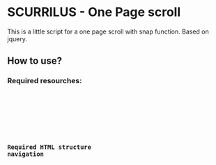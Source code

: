 SCURRILUS - One Page scroll
==================

This is a little script for a one page scroll with snap function.
Based on jquery.

How to use?
------------------


### Required resourches: ###

<code>
	<link rel="stylesheet" href="stylesheets/scurrilus-onepage.css">
	<script src="javascripts/jquery-1.10.2.min.js"></script>
	<script src="javascripts/jquery.easing.1.3.min.js"></script>
	<script src="javascripts/jquery.easing.compatibility.js"></script>
	<script src="javascripts/scurrilus-onepage.js"></script>

### Required HTML structure navigation ###

<code>

<div id="menuIcon">
	<!--Menue Icon defined scurrilus-onepage.css-->
</div>
<nav>
	<ul>
	<!--Navigation autoload here by section data-title.-->
	</ul>
</nav>
<div id="bullets">
	<ul>
	<!--CSS styled pagination points.-->
	</ul>
</div>



